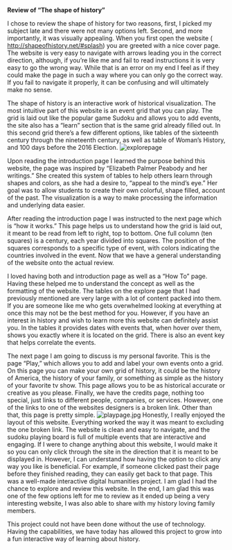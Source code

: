 **Review of “The shape of history”**

I chose to review the shape of history for two reasons, first, I picked my subject late and there were not many options left. Second, and more importantly, it was visually appealing. When you first open the website ( http://shapeofhistory.net/#splash) you are greeted with a nice cover page. The website is very easy to navigate with arrows leading you in the correct direction, although, if you’re like me and fail to read instructions it is very easy to go the wrong way. While that is an error on my end I feel as if they could make the page in such a way where you can only go the correct way. If you fail to navigate it properly, it can be confusing and will ultimately make no sense.

The shape of history is an interactive work of historical visualization. The most intuitive part of this website is an event grid that you can play. The grid is laid out like the popular game Sudoku and allows you to add events, the site also has a “learn” section that is the same grid already filled out. In this second grid there’s a few different options, like tables of the sixteenth century through the nineteenth century, as well as table of Woman’s History, and 100 days before the 2016 Election. 
![explorepage](annabellesDH350/Images/explorepage.jpg)

Upon reading the introduction page I learned the purpose behind this website, the page was inspired by “Elizabeth Palmer Peabody and her writings.” She created this system of tables to help others learn through shapes and colors, as she had a desire to, “appeal to the mind’s eye.” Her goal was to allow students to create their own colorful, shape filled, account of the past. The visualization is a way to make processing the information and underlying data easier. 

After reading the introduction page I was instructed to the next page which is “how it works.” This page helps us to understand how the grid is laid out, it meant to be read from left to right, top to bottom. One full column (ten squares) is a century, each year divided into squares. The position of the squares corresponds to a specific type of event, with colors indicating the countries involved in the event. Now that we have a general understanding of the website onto the actual review.

I loved having both and introduction page as well as a “How To” page. Having these helped me to understand the concept as well as the formatting of the website. The tables on the explore page that I had previously mentioned are very large with a lot of content packed into them. If you are someone like me who gets overwhelmed looking at everything at once this may not be the best method for you. However, if you have an interest in history and wish to learn more this website can definitely assist you. In the tables it provides dates with events that, when hover over them, shows you exactly where it is located on the grid. There is also an event key that helps correlate the events. 

The next page I am going to discuss is my personal favorite. This is the page “Play,” which allows you to add and label your own events onto a grid. On this page you can make your own grid of history, it could be the history of America, the history of your family, or something as simple as the history of your favorite tv show. This page allows you to be as historical accurate or creative as you please. 
Finally, we have the credits page, nothing too special, just links to different people, companies, or services. However, one of the links to one of the websites designers is a broken link. Other than that, this page is pretty simple. 
![playpage.jpg](annabellesDH350/Images/playpage.jpg)
Honestly, I really enjoyed the layout of this website. Everything worked the way it was meant to excluding the one broken link. The website is clean and easy to navigate, and the sudoku playing board is full of multiple events that are interactive and engaging. If I were to change anything about this website, I would make it so you can only click through the site in the direction that it is meant to be displayed in. However, I can understand how having the option to click any way you like is beneficial. For example, if someone clicked past their page before they finished reading, they can easily get back to that page. This was a well-made interactive digital humanities project. I am glad I had the chance to explore and review this website. In the end, I am glad this was one of the few options left for me to review as it ended up being a very interesting website, I was also able to share with my history loving family members. 

This project could not have been done without the use of technology. Having the capabilities, we have today has allowed this project to grow into a fun interactive way of learning about history.
